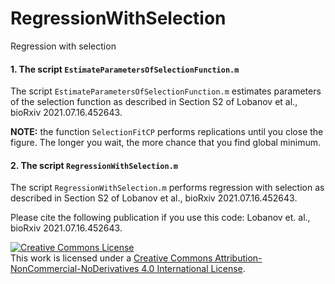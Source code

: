 # RegressionWithSelection
Regression with selection

#### 1. The script `EstimateParametersOfSelectionFunction.m`
The script `EstimateParametersOfSelectionFunction.m` estimates parameters of the selection function as described in Section S2 of Lobanov et al., bioRxiv 2021.07.16.452643.

**NOTE:** the function `SelectionFitCP` performs replications until you close the figure. The longer you wait, the more chance that you find global minimum.

#### 2. The script `RegressionWithSelection.m`
The script `RegressionWithSelection.m` performs regression with selection as described in Section S2 of Lobanov et al., bioRxiv 2021.07.16.452643.

Please cite the following publication if you use this code:
Lobanov et. al., bioRxiv 2021.07.16.452643.

<a rel="license" href="http://creativecommons.org/licenses/by-nc-nd/4.0/"><img alt="Creative Commons License" style="border-width:0" src="https://i.creativecommons.org/l/by-nc-nd/4.0/88x31.png" /></a><br />This work is licensed under a <a rel="license" href="http://creativecommons.org/licenses/by-nc-nd/4.0/">Creative Commons Attribution-NonCommercial-NoDerivatives 4.0 International License</a>.
